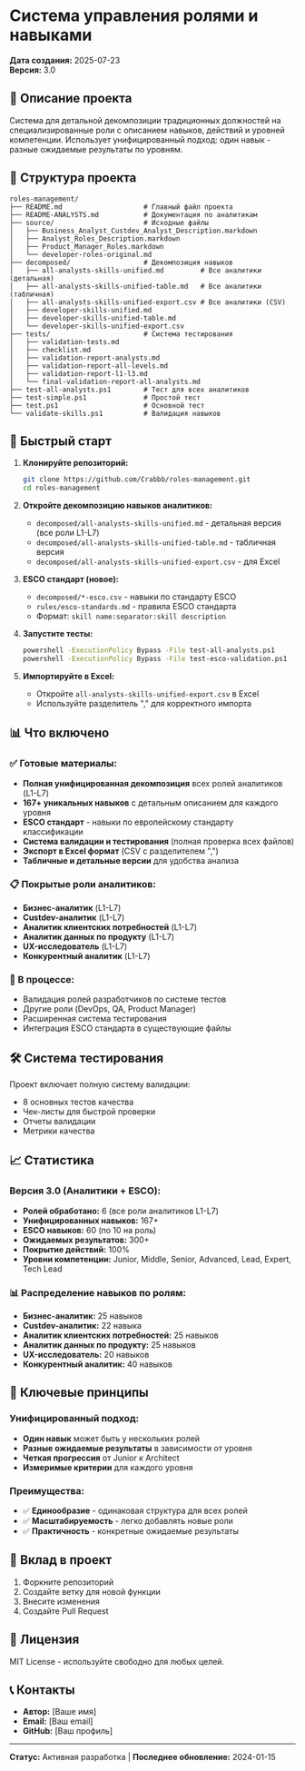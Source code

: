 # Система управления ролями и навыками

**Дата создания:** 2025-07-23  
**Версия:** 3.0  

## 🎯 Описание проекта

Система для детальной декомпозиции традиционных должностей на специализированные роли с описанием навыков, действий и уровней компетенции. Использует унифицированный подход: один навык - разные ожидаемые результаты по уровням.

## 📁 Структура проекта

```
roles-management/
├── README.md                    # Главный файл проекта
├── README-ANALYSTS.md           # Документация по аналитикам
├── source/                      # Исходные файлы
│   ├── Business_Analyst_Custdev_Analyst_Description.markdown
│   ├── Analyst_Roles_Description.markdown
│   ├── Product_Manager_Roles.markdown
│   └── developer-roles-original.md
├── decomposed/                  # Декомпозиция навыков
│   ├── all-analysts-skills-unified.md         # Все аналитики (детальная)
│   ├── all-analysts-skills-unified-table.md   # Все аналитики (табличная)
│   ├── all-analysts-skills-unified-export.csv # Все аналитики (CSV)
│   ├── developer-skills-unified.md
│   ├── developer-skills-unified-table.md
│   └── developer-skills-unified-export.csv
├── tests/                       # Система тестирования
│   ├── validation-tests.md
│   ├── checklist.md
│   ├── validation-report-analysts.md
│   ├── validation-report-all-levels.md
│   ├── validation-report-l1-l3.md
│   └── final-validation-report-all-analysts.md
├── test-all-analysts.ps1        # Тест для всех аналитиков
├── test-simple.ps1              # Простой тест
├── test.ps1                     # Основной тест
└── validate-skills.ps1          # Валидация навыков
```

## 🚀 Быстрый старт

1. **Клонируйте репозиторий:**
   ```bash
   git clone https://github.com/Crabbb/roles-management.git
   cd roles-management
   ```

2. **Откройте декомпозицию навыков аналитиков:**
   - `decomposed/all-analysts-skills-unified.md` - детальная версия (все роли L1-L7)
   - `decomposed/all-analysts-skills-unified-table.md` - табличная версия
   - `decomposed/all-analysts-skills-unified-export.csv` - для Excel

3. **ESCO стандарт (новое):**
   - `decomposed/*-esco.csv` - навыки по стандарту ESCO
   - `rules/esco-standards.md` - правила ESCO стандарта
   - Формат: `skill name:separator:skill description`

4. **Запустите тесты:**
   ```bash
   powershell -ExecutionPolicy Bypass -File test-all-analysts.ps1
   powershell -ExecutionPolicy Bypass -File test-esco-validation.ps1
   ```

5. **Импортируйте в Excel:**
   - Откройте `all-analysts-skills-unified-export.csv` в Excel
   - Используйте разделитель "," для корректного импорта

## 📊 Что включено

### ✅ Готовые материалы:
- **Полная унифицированная декомпозиция** всех ролей аналитиков (L1-L7)
- **167+ уникальных навыков** с детальным описанием для каждого уровня
- **ESCO стандарт** - навыки по европейскому стандарту классификации
- **Система валидации и тестирования** (полная проверка всех файлов)
- **Экспорт в Excel формат** (CSV с разделителем ",")
- **Табличные и детальные версии** для удобства анализа

### 📋 Покрытые роли аналитиков:
- **Бизнес-аналитик** (L1-L7)
- **Custdev-аналитик** (L1-L7)
- **Аналитик клиентских потребностей** (L1-L7)
- **Аналитик данных по продукту** (L1-L7)
- **UX-исследователь** (L1-L7)
- **Конкурентный аналитик** (L1-L7)

### 🔄 В процессе:
- Валидация ролей разработчиков по системе тестов
- Другие роли (DevOps, QA, Product Manager)
- Расширенная система тестирования
- Интеграция ESCO стандарта в существующие файлы

## 🛠️ Система тестирования

Проект включает полную систему валидации:
- 8 основных тестов качества
- Чек-листы для быстрой проверки
- Отчеты валидации
- Метрики качества

## 📈 Статистика

### Версия 3.0 (Аналитики + ESCO):
- **Ролей обработано:** 6 (все роли аналитиков L1-L7)
- **Унифицированных навыков:** 167+
- **ESCO навыков:** 60 (по 10 на роль)
- **Ожидаемых результатов:** 300+
- **Покрытие действий:** 100%
- **Уровни компетенции:** Junior, Middle, Senior, Advanced, Lead, Expert, Tech Lead

### 📊 Распределение навыков по ролям:
- **Бизнес-аналитик:** 25 навыков
- **Custdev-аналитик:** 22 навыка
- **Аналитик клиентских потребностей:** 25 навыков
- **Аналитик данных по продукту:** 25 навыков
- **UX-исследователь:** 20 навыков
- **Конкурентный аналитик:** 40 навыков

## 🎯 Ключевые принципы

### Унифицированный подход:
- **Один навык** может быть у нескольких ролей
- **Разные ожидаемые результаты** в зависимости от уровня
- **Четкая прогрессия** от Junior к Architect
- **Измеримые критерии** для каждого уровня

### Преимущества:
- ✅ **Единообразие** - одинаковая структура для всех ролей
- ✅ **Масштабируемость** - легко добавлять новые роли
- ✅ **Практичность** - конкретные ожидаемые результаты

## 🤝 Вклад в проект

1. Форкните репозиторий
2. Создайте ветку для новой функции
3. Внесите изменения
4. Создайте Pull Request

## 📝 Лицензия

MIT License - используйте свободно для любых целей.

## 📞 Контакты

- **Автор:** [Ваше имя]
- **Email:** [Ваш email]
- **GitHub:** [Ваш профиль]

---

**Статус:** Активная разработка | **Последнее обновление:** 2024-01-15 